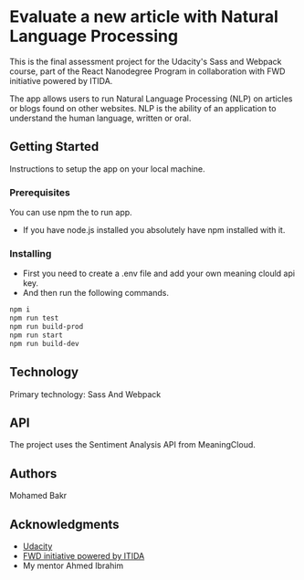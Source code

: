 # Evaluate a new article with Natural Language Processing

This is the final assessment project for the Udacity's Sass and Webpack course, part of the React Nanodegree Program in collaboration with FWD initiative powered by ITIDA.

The app allows users to run Natural Language Processing (NLP) on articles or blogs found on other websites. NLP is the ability of an application to understand the human language, written or oral.

## Getting Started

Instructions to setup the app on your local machine.

### Prerequisites

You can use npm the to run app.

* If you have node.js installed you absolutely have npm installed with it.

### Installing

- First you need to create a .env file and add your own meaning clould api key. 
- And then run the following commands.
```bash
npm i
npm run test
npm run build-prod
npm run start
npm run build-dev
```

## Technology

Primary technology: Sass And Webpack

## API

The project uses the Sentiment Analysis API from MeaningCloud.

## Authors
Mohamed Bakr

## Acknowledgments
* [Udacity](https://www.udacity.com/)
* [FWD initiative powered by ITIDA](https://egfwd.com/)
* My mentor Ahmed Ibrahim
